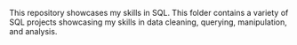 This repository showcases my skills in SQL.
This folder contains a variety of SQL projects showcasing my skills in data cleaning, querying, manipulation, and analysis. 
